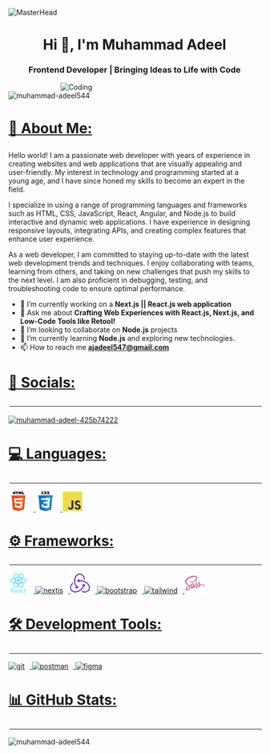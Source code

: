 ![MasterHead](https://i.imgur.com/wVFuGOV.png)

<h1 align="center">Hi 👋, I'm Muhammad Adeel</h1>
<h3 align="center">Frontend Developer | Bringing Ideas to Life with Code</h3>
<img align="right" alt="Coding" width="400" margin-top: 20px; src="https://i.imgur.com/Jm1yLOL.png">
<p align="left"> <img src="https://komarev.com/ghpvc/?username=muhammad-adeel544&label=Profile%20views&color=0e75b6&style=flat" alt="muhammad-adeel544" /> </p>

<h3 align="left" style="font-size: 2em; font-weight: bold; text-decoration: underline;">💫 About Me:</h3> 
<p>Hello world! I am a passionate web developer with years of experience in creating websites and web applications that are visually appealing and user-friendly. My interest in technology and programming started at a young age, and I have since honed my skills to become an expert in the field.</p>
<p>I specialize in using a range of programming languages and frameworks such as HTML, CSS, JavaScript, React, Angular, and Node.js to build interactive and dynamic web applications. I have experience in designing responsive layouts, integrating APIs, and creating complex features that enhance user experience.</p>
<p>As a web developer, I am committed to staying up-to-date with the latest web development trends and techniques. I enjoy collaborating with teams, learning from others, and taking on new challenges that push my skills to the next level. I am also proficient in debugging, testing, and troubleshooting code to ensure optimal performance.</p>

- 🔭 I’m currently working on a **Next.js || React.js web application**  
- 💬 Ask me about **Crafting Web Experiences with React.js, Next.js, and Low-Code Tools like Retool!**
- 🤝 I’m looking to collaborate on **Node.js** projects  
- 🌱 I’m currently learning **Node.js** and exploring new technologies.
- 📫 How to reach me **ajadeel547@gmail.com**

<h3 align="left" style="font-size: 2em; font-weight: bold; text-decoration: underline;">👥 Socials:</h3> 
<hr style="border: 2px solid white; width: 100%; margin-bottom: 10px;" /> 
<p align="left"> 
    <a href="https://linkedin.com/in/muhammad-adeel-425b74222" target="blank"> 
        <img align="center" src="https://raw.githubusercontent.com/rahuldkjain/github-profile-readme-generator/master/src/images/icons/Social/linked-in-alt.svg" alt="muhammad-adeel-425b74222" height="30" width="40" style="margin-right: 10px;" /> 
    </a> 
</p> 
<h3 align="left" style="font-size: 2em; font-weight: bold; text-decoration: underline;">💻 Languages:</h3> 
<hr style="border: 2px solid white; width: 100%; margin-bottom: 10px;" /> 
<p align="left"> 
    <a href="https://www.w3.org/html/" target="_blank" rel="noreferrer"> 
        <img src="https://raw.githubusercontent.com/devicons/devicon/master/icons/html5/html5-original-wordmark.svg" alt="html5" width="40" height="40" style="margin-right: 10px;"/> 
    </a> 
    <a href="https://www.w3schools.com/css/" target="_blank" rel="noreferrer"> 
        <img src="https://raw.githubusercontent.com/devicons/devicon/master/icons/css3/css3-original-wordmark.svg" alt="css3" width="40" height="40" style="margin-right: 10px;"/> 
    </a> 
    <a href="https://developer.mozilla.org/en-US/docs/Web/JavaScript" target="_blank" rel="noreferrer"> 
        <img src="https://raw.githubusercontent.com/devicons/devicon/master/icons/javascript/javascript-original.svg" alt="javascript" width="40" height="40" style="margin-right: 10px;"/> 
    </a> 
</p> 
<h3 align="left" style="font-size: 2em; font-weight: bold; text-decoration: underline;">⚙️ Frameworks:</h3> 
<hr style="border: 2px solid white; width: 100%; margin-bottom: 10px;" /> 
<p align="left"> 
    <a href="https://reactjs.org/" target="_blank" rel="noreferrer"> 
        <img src="https://raw.githubusercontent.com/devicons/devicon/master/icons/react/react-original-wordmark.svg" alt="react" width="40" height="40" style="margin-right: 10px;"/> 
    </a> 
    <a href="https://nextjs.org/" target="_blank" rel="noreferrer"> 
        <img src="https://i.imgur.com/VHz5qaw.png" alt="nextjs" width="40" height="40" style="margin-right: 10px;"/> 
    </a> 
    <a href="https://redux.js.org" target="_blank" rel="noreferrer"> 
        <img src="https://raw.githubusercontent.com/devicons/devicon/master/icons/redux/redux-original.svg" alt="redux" width="40" height="40" style="margin-right: 10px;"/> 
    </a> 
    <a href="https://getbootstrap.com" target="_blank" rel="noreferrer"> 
        <img src="https://i.imgur.com/8otk4Xs.png" alt="bootstrap" width="40" height="40" style="margin-right: 10px;"/> 
    </a> 
    <a href="https://tailwindcss.com/" target="_blank" rel="noreferrer"> 
        <img src="https://www.vectorlogo.zone/logos/tailwindcss/tailwindcss-icon.svg" alt="tailwind" width="40" height="40" style="margin-right: 10px;"/> 
    </a> 
    <a href="https://sass-lang.com" target="_blank" rel="noreferrer"> 
        <img src="https://raw.githubusercontent.com/devicons/devicon/master/icons/sass/sass-original.svg" alt="sass" width="40" height="40" style="margin-right: 10px;"/> 
    </a> 
</p> 
<h3 align="left" style="font-size: 2em; font-weight: bold; text-decoration: underline;">🛠️ Development Tools:</h3> 
<hr style="border: 2px solid white; width: 100%; margin-bottom: 10px;" /> 
<p align="left"> 
    <a href="https://git-scm.com/" target="_blank" rel="noreferrer"> 
        <img src="https://www.vectorlogo.zone/logos/git-scm/git-scm-icon.svg" alt="git" width="40" height="40" style="margin-right: 10px;"/> 
    </a> 
    <a href="https://postman.com" target="_blank" rel="noreferrer"> 
        <img src="https://www.vectorlogo.zone/logos/getpostman/getpostman-icon.svg" alt="postman" width="40" height="40" style="margin-right: 10px;"/> 
    </a> 
    <a href="https://figma.com/" target="_blank" rel="noreferrer"> 
        <img src="https://www.vectorlogo.zone/logos/figma/figma-icon.svg" alt="figma" width="40" height="40" style="margin-right: 10px;"/> 
    </a> 
</p> 
<h3 align="left" style="font-size: 2em; font-weight: bold; text-decoration: underline;">📊 GitHub Stats:</h3> 
<hr style="border: 2px solid white; width: 100%; margin-bottom: 10px;" /> 
<p><img align="left" src="https://github-readme-streak-stats.herokuapp.com/?user=muhammad-adeel544&theme=dark&hide_border=false" alt="muhammad-adeel544" /></p>
